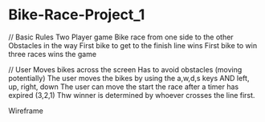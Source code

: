 # Bike-Race-Project_1

// Basic Rules 
Two Player game
Bike race from one side to the other 
Obstacles in the way 
First bike to get to the finish line wins 
First bike to win three races wins the game


// User 
Moves bikes across the screen
Has to avoid obstacles (moving potentially)
The user moves the bikes by using the a,w,d,s keys AND left, up, right, down
The user can move the start the race after a timer has expired (3,2,1)
Thw winner is determined by whoever crosses the line first. 



Wireframe



